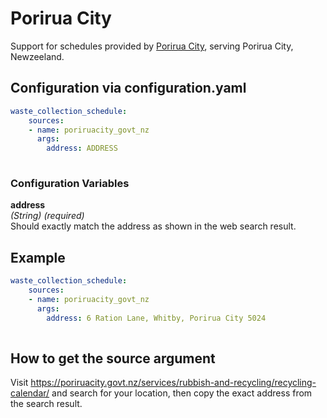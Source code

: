 # Porirua City

Support for schedules provided by [Porirua City](https://poriruacity.govt.nz/), serving Porirua City, Newzeeland.

## Configuration via configuration.yaml

```yaml
waste_collection_schedule:
    sources:
    - name: poriruacity_govt_nz
      args:
        address: ADDRESS
        
```

### Configuration Variables

**address**  
*(String) (required)*  
Should exactly match the address as shown in the web search result.

## Example

```yaml
waste_collection_schedule:
    sources:
    - name: poriruacity_govt_nz
      args:
        address: 6 Ration Lane, Whitby, Porirua City 5024
        
```

## How to get the source argument

Visit <https://poriruacity.govt.nz/services/rubbish-and-recycling/recycling-calendar/> and search for your location, then copy the exact address from the search result.
